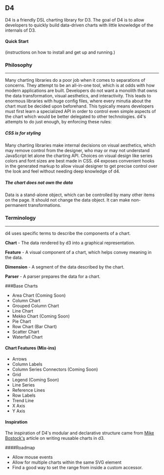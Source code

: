 ## D4

D4 is a friendly DSL charting library for D3. The goal of D4 is to allow developers
to quickly build data-driven charts with little knowledge of the internals of D3.

#### Quick Start

(instructions on how to install and get up and running.)
### Philosophy
* * *

Many charting libraries do a poor job when it comes to separations of concerns.
They attempt to be an all-in-one tool, which is at odds with how modern
applications are built. Developers do not want a monolith that owns
the data transformation, visual aesthetics, and interactivity. This leads to
enormous libraries with huge config files, where every minutia about the chart
must be decided upon beforehand. This typically means developers must first
learn a specialized API in order to control even simple aspects of the chart
which would be better delegated to other technologies. d4's attempts to do just
enough, by enforcing these rules:


##### CSS is for styling

Many charting libraries make internal decisions on visual aesthetics, which may
remove control from the designer, who may or may not understand JavaScript let
alone the charting API. Choices on visual design like series colors and font
sizes are best made in CSS. d4 exposes convenient hooks in the generated markup
to allow visual designer to get precise control over the look and feel without
needing deep knowledge of d4.


##### The chart does not own the data

Data is a stand-alone object, which can be controlled by many other items on
the page. It should not change the data object. It can make non-permanent
transformations.

### Terminology
* * *

d4 uses specific terms to describe the components of a chart.

__Chart__ - The data rendered by d3 into a graphical representation.

__Feature__ - A visual component of a chart, which helps convey meaning in the data.

__Dimension__ - A segment of the data described by the chart.

__Parser__ - A parser prepares the data for a chart.

###Base Charts

* Area Chart (Coming Soon)
* Column Chart
* Grouped Column Chart
* Line Chart
* Mekko Chart (Coming Soon)
* Pie Chart
* Row Chart (Bar Chart)
* Scatter Chart
* Waterfall Chart

#### Chart Features (Mix-ins)

* Arrows
* Column Labels
* Column Series Connectors (Coming Soon)
* Grid
* Legend (Coming Soon)
* Line Series
* Reference Lines
* Row Labels
* Trend Line
* X Axis
* Y Axis


#### Inspiration
The inspiration of D4's modular and declarative structure came from
[Mike Bostock's](http://bost.ocks.org/mike/chart/) article on writing reusable
charts in d3.

####Roadmap
* Allow mouse events
* Allow for multiple charts within the same SVG element
* Find a good way to set the range from inside a custom accessor.